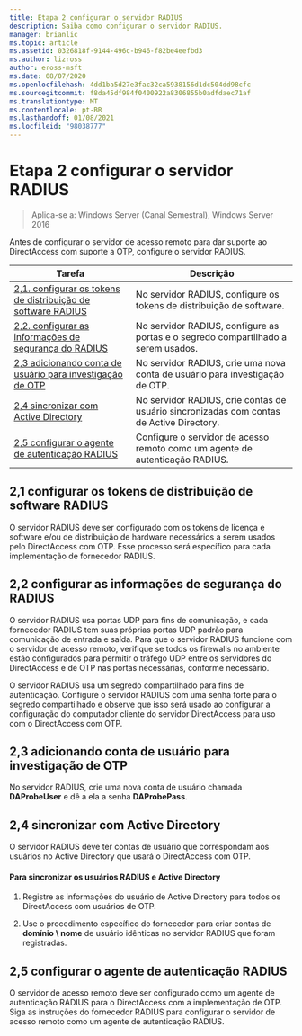 ```yaml
---
title: Etapa 2 configurar o servidor RADIUS
description: Saiba como configurar o servidor RADIUS.
manager: brianlic
ms.topic: article
ms.assetid: 0326818f-9144-496c-b946-f82be4eefbd3
ms.author: lizross
author: eross-msft
ms.date: 08/07/2020
ms.openlocfilehash: 4dd1ba5d27e3fac32ca5938156d1dc504dd98cfc
ms.sourcegitcommit: f8da45df984f0400922a8306855b0adfdaec71af
ms.translationtype: MT
ms.contentlocale: pt-BR
ms.lasthandoff: 01/08/2021
ms.locfileid: "98038777"
---
```

# <a name="step-2-configure-the-radius-server"></a>Etapa 2 configurar o servidor RADIUS

>Aplica-se a: Windows Server (Canal Semestral), Windows Server 2016

Antes de configurar o servidor de acesso remoto para dar suporte ao DirectAccess com suporte a OTP, configure o servidor RADIUS.

|Tarefa|Descrição|
|----|--------|
|[2,1. configurar os tokens de distribuição de software RADIUS](#BKMK_1.1)|No servidor RADIUS, configure os tokens de distribuição de software.|
|[2,2. configurar as informações de segurança do RADIUS](#BKMK_1.2)|No servidor RADIUS, configure as portas e o segredo compartilhado a serem usados.|
|[2,3 adicionando conta de usuário para investigação de OTP](#BKMK_Probe)|No servidor RADIUS, crie uma nova conta de usuário para investigação de OTP.|
|[2,4 sincronizar com Active Directory](#BKMK_Active)|No servidor RADIUS, crie contas de usuário sincronizadas com contas de Active Directory.|
|[2,5 configurar o agente de autenticação RADIUS](#BKMK_AuthAgent)|Configure o servidor de acesso remoto como um agente de autenticação RADIUS.|

## <a name="21-configure-the-radius-software-distribution-tokens"></a><a name="BKMK_1.1"></a>2,1 configurar os tokens de distribuição de software RADIUS
O servidor RADIUS deve ser configurado com os tokens de licença e software e/ou de distribuição de hardware necessários a serem usados pelo DirectAccess com OTP. Esse processo será específico para cada implementação de fornecedor RADIUS.

## <a name="22-configure-the-radius-security-information"></a><a name="BKMK_1.2"></a>2,2 configurar as informações de segurança do RADIUS
O servidor RADIUS usa portas UDP para fins de comunicação, e cada fornecedor RADIUS tem suas próprias portas UDP padrão para comunicação de entrada e saída. Para que o servidor RADIUS funcione com o servidor de acesso remoto, verifique se todos os firewalls no ambiente estão configurados para permitir o tráfego UDP entre os servidores do DirectAccess e de OTP nas portas necessárias, conforme necessário.

O servidor RADIUS usa um segredo compartilhado para fins de autenticação. Configure o servidor RADIUS com uma senha forte para o segredo compartilhado e observe que isso será usado ao configurar a configuração do computador cliente do servidor DirectAccess para uso com o DirectAccess com OTP.

## <a name="23-adding-user-account-for-otp-probing"></a><a name="BKMK_Probe"></a>2,3 adicionando conta de usuário para investigação de OTP
No servidor RADIUS, crie uma nova conta de usuário chamada **DAProbeUser** e dê a ela a senha **DAProbePass**.

## <a name="24-synchronize-with-active-directory"></a><a name="BKMK_Active"></a>2,4 sincronizar com Active Directory
O servidor RADIUS deve ter contas de usuário que correspondam aos usuários no Active Directory que usará o DirectAccess com OTP.

#### <a name="to-synchronize-the-radius-and-active-directory-users"></a>Para sincronizar os usuários RADIUS e Active Directory

1.  Registre as informações do usuário de Active Directory para todos os DirectAccess com usuários de OTP.

2.  Use o procedimento específico do fornecedor para criar contas de **domínio \ nome** de usuário idênticas no servidor RADIUS que foram registradas.

## <a name="25-configure-the-radius-authentication-agent"></a><a name="BKMK_AuthAgent"></a>2,5 configurar o agente de autenticação RADIUS
O servidor de acesso remoto deve ser configurado como um agente de autenticação RADIUS para o DirectAccess com a implementação de OTP. Siga as instruções do fornecedor RADIUS para configurar o servidor de acesso remoto como um agente de autenticação RADIUS.



